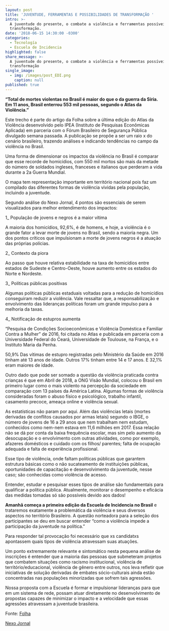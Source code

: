 ```yaml
---
layout: post
title: 'JUVENTUDE, FERRAMENTAS E POSSIBILIDADES DE TRANSFORMAÇÃO '
intro: >-
  A juventude do presente, o combate a violência e ferramentas possíveis para a
  transformação.
date: '2018-06-15 14:30:00 -0300'
categories:
  - Tecnología
  - Escuela de Incidencia
highlighted: false
share_message: >-
  A juventude do presente, o combate a violência e ferramentas possíveis para
  transformação
single_image:
  - img: /images/post_EDI.png
    caption: null
published: true
---
```



**“Total de mortes violentas no Brasil é maior do que o da guerra da Síria. Em 11 anos, Brasil enterrou 553 mil pessoas, segundo o Atlas da Violência.”**

Este trecho é parte do artigo da Folha sobre a última edição do Atlas da Violência desenvolvido pelo IPEA (Instituto de Pesquisas Econômicas Aplicada) em parceria com o Fórum Brasileiro de Segurança Pública divulgado semana passada. A publicação se propõe a ser um raio x do cenário brasileiro, trazendo análises e indicando tendências no campo da violência no Brasil.

Uma forma de dimensionar os impactos da violência no Brasil é comparar que esse recorde de homicídios, com 550 mil mortos são mais da metade do número de soldados ingleses, franceses e italianos que perderam a vida durante a 2a Guerra Mundial. 

O mapa tem representação importante em território nacional pois faz um compilado das diferentes formas de vioIência vividas pela população, incluindo a juventude.

Segundo análise do Nexo Jornal, 4 pontos são essenciais de serem visualizados para melhor entendimento dos impactos:

1_ População de jovens e negros é a maior vítima 

A maioria dos homicídios, 92,6%, é de homens, e hoje, a violência é o grande fator a levar morte de jovens no Brasil, sendo a maioria negra. Um dos pontos críticos que impulsionam a morte de jovens negros é a atuação das próprias polícias. 

2_ Contexto da piora 

Ao passo que houve relativa estabilidade na taxa de homicídios entre estados de Sudeste e Centro-Oeste, houve aumento entre os estados do Norte e Nordeste.

3_ Políticas públicas positivas 

Algumas políticas públicas estaduais voltadas para a redução de homicídios conseguiram reduzir a violência. Vale ressaltar que, a responsabilização e envolvimento das lideranças políticas foram um grande impulso para a melhoria da taxas. 

4_  Notificação de estupros aumenta 

“Pesquisa de Condições Socioeconômicas e Violência Doméstica e Familiar Contra a Mulher” de 2016, foi citada no Atlas e publicada em parceria com a Universidade Federal do Ceará, Universidade de Toulouse, na França, e o Instituto Maria da Penha. 

50,9% Das vítimas de estupro registradas pelo Ministério da Saúde em 2016 tinham até 13 anos de idade. Outros 17% tinham entre 14 e 17 anos. E 32,1% eram maiores de idade. 



Outro dado que pode ser somado a questão da violência praticada contra crianças é que em Abril de 2018, a ONG Visão Mundial, colocou o Brasil em primeiro lugar como o mais violento na percepção da sociedade em comparação com 13 países da América Latina. Algumas formas de violência consideradas foram o abuso físico e psicológico, trabalho infantil, casamento precoce, ameaça online e violência sexual. 

As estatísticas não param por aqui. Além das violências letais (mortes derivadas de conflitos causados por armas letais) segundo o IBGE, o número de jovens de 16 a 29 anos que nem trabalham nem estudam, conhecidos como nem-nem estava em 11,6 milhões em 2017. Essa relação não se dá por conta da baixa frequência escolar, mas sim pelo aumento da desocupação e o envolvimento com outras atividades, como por exemplo, afazeres domésticos e cuidado com os filhos/ parentes; falta de ocupação adequada e falta de experiência profissional. 

Esse tipo de violência, onde faltam políticas públicas que garantem estrutura básicas como o não sucateamento de instituições públicas, oportunidades de capacitação e desenvolvimento da juventude, nesse caso; são conhecidas como violência de acesso. 

Entender, estudar e pesquisar esses tipos de análise são fundamentais para qualificar a política pública. Atualmente, monitorar o desempenho e eficácia das medidas tomadas só são possíveis devido aos dados!

**Amanhã começa a primeira edição da Escuela de Incidencia no Brasil** e trataremos exatamente a problemática da violência e seus diversos aspectos no território Brasileiro. A questão norteadora para a seleção dos participantes se deu em buscar entender “como a violência impede a participação da juventude na política.” 

Para responder tal  provocação foi necessário que xs candidatxs apontassem quais tipos de violência atravessam suas atuações.

Um ponto extremamente relevante e sintomático nesta pequena análise de inscrições é entender que a maioria das pessoas que submeteram projetos que combatem situações como racismo institucional, violência de território/educacional, violência de gênero entre outros, nos leva refletir que iniciativas de solução derivadas de embates sócio-culturais ainda estão concentradas nas populações minorizadas que sofrem tais agressões.

Nossa proposta com a Escuela é formar e impulsionar lideranças para que em um sistema de rede, possam atuar diretamente no desenvolvimento de propostas capazes de minimizar o impacto e a velocidade que essas agressões atravessam a juventude brasileira. 

Fonte: [Folha](https://www1.folha.uol.com.br/cotidiano/2018/06/total-de-mortes-violentas-no-brasil-e-maior-do-que-o-da-guerra-na-siria.shtml)

[Nexo Jornal](https://www.nexojornal.com.br/expresso/2018/06/06/O-novo-recorde-de-homic%C3%ADdios-no-Brasil-em-3-pontos)
